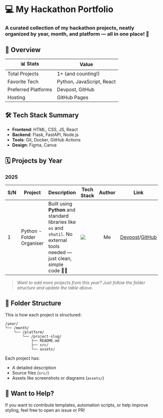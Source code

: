 
# 💻 My Hackathon Portfolio

### A curated collection of my **hackathon projects**, neatly organized by **year**, **month**, and **platform** — all in one place! 🎯

## 🔖 Overview

| 📊 Stats | Value |
|--------|-------|
| Total Projects | 1+ (and counting!) |
| Favorite Tech | Python, JavaScript, React |
| Preferred Platforms | Devpost, GitHub |
| Hosting | GitHub Pages |


## 🛠️ Tech Stack Summary

- **Frontend**: HTML, CSS, JS, React
- **Backend**: Flask, FastAPI, Node.js
- **Tools**: Git, Docker, GitHub Actions
- **Design**: Figma, Canva


## 🗓️ Projects by Year

### 2025

| S/N | Project | Description | Tech Stack | Author | Link |
|-----|---------|-------------|------------|:--------:|:------:|
| 1 | Python - Folder Organiser | Built using **Python** and standard libraries like `os` and `shutil`. No external tools needed — just clean, simple code 🐍📁 | <img src="https://img.shields.io/badge/Python-3776AB?style=flat-square&logo=python&logoColor=white" /> | Me | [Devpost](https://devpost.com/software/file-organizer-mqbuvw?ref_content=my-projects-tab&ref_feature=my_projects)/[GitHub](https://github.com/onyxwizard/hackathon/tree/main/2025/MAY/Python_Folder_Organiser) |

> _Want to add more projects from this year? Just follow the folder structure and update the table above._



<!-- ## 🏆 Achievements

- 🥇 Won **1 non-cash prize** at Creator Hacks 2025
- Built several beginner-friendly apps
- Participated in both solo and team challenges
 -->


## 📁 Folder Structure

This is how each project is structured:

```
/year/
└── /month/
    └── /platform/
        └── /project-slug/
            ├── README.md
            ├── src/
            └── assets/
```

Each project has:
- A detailed description
- Source files (`src/`)
- Assets like screenshots or diagrams (`assets/`)



## 🧩 Want to Help?

If you want to contribute templates, automation scripts, or help improve styling, feel free to open an issue or PR!
